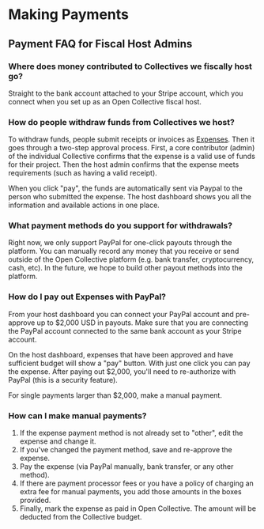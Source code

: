 # Making Payments

## Payment FAQ for Fiscal Host Admins

### Where does money contributed to Collectives we fiscally host go?

Straight to the bank account attached to your Stripe account, which you connect when you set up as an Open Collective fiscal host.

### How do people withdraw funds from Collectives we host?

To withdraw funds, people submit receipts or invoices as [Expenses](../expenses/). Then it goes through a two-step approval process. First, a core contributor \(admin\) of the individual Collective confirms that the expense is a valid use of funds for their project. Then the host admin confirms that the expense meets requirements \(such as having a valid receipt\). 

When you click "pay", the funds are automatically sent via Paypal to the person who submitted the expense. The host dashboard shows you all the information and available actions in one place.

### What payment methods do you support for withdrawals?

Right now, we only support PayPal for one-click payouts through the platform. You can manually record any money that you receive or send outside of the Open Collective platform \(e.g. bank transfer, cryptocurrency, cash, etc\). In the future, we hope to build other payout methods into the platform.

### How do I pay out Expenses with PayPal?

From your host dashboard you can connect your PayPal account and pre-approve up to $2,000 USD in payouts. Make sure that you are connecting the PayPal account connected to the same bank account as your Stripe account.

On the host dashboard, expenses that have been approved and have sufficient budget will show a "pay" button. With just one click you can pay the expense. After paying out $2,000, you'll need to re-authorize with PayPal \(this is a security feature\). 

For single payments larger than $2,000, make a manual payment.

### How can I make manual payments?

1. If the expense payment method is not already set to "other", edit the expense and change it. 
2. If you've changed the payment method, save and re-approve the expense.
3. Pay the expense \(via PayPal manually, bank transfer, or any other method\).
4. If there are payment processor fees or you have a policy of charging an extra fee for manual payments, you add those amounts in the boxes provided.
5. Finally, mark the expense as paid in Open Collective. The amount will be deducted from the Collective budget.

